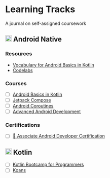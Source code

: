 # Learning Tracks

A journal on self-assigned coursework

## <img src="https://www.freepngimg.com/download/android/58505-system-application-operating-logo-android-software.png" width="20" height="20"> Android Native

### Resources

-  [Vocabulary for Android Basics in Kotlin](https://developer.android.com/courses/android-basics-kotlin/android-basics-kotlin-vocab)
-  [Codelabs](https://codelabs.developers.google.com/?cat=android)

### Courses

- [ ] [Android Basics in Kotlin](courses/android-native--google--android-basics-in-kotlin.md)
- [ ] [Jetpack Compose](courses/android-native--google--jetpack-compose.md)
- [ ] [Android Coroutines](courses/android-native--android-native--google--android-coroutines.md)
- [ ] [Advanced Android Development](courses/android-native--google--advanced-android-development.md)

### Certifications

- [ ] [🏅 Associate Android Developer Certification](https://developers.google.com/certification/associate-android-developer)

## <img src="https://kotlinlang.org/assets/images/apple-touch-icon.png?v2" width="20" height="20"> Kotlin

- [ ] [Kotlin Bootcamp for Programmers](courses/kotlin--google--kotlin-bootcamp-for-programmers.md)
- [ ] [Koans](courses/kotlin--kotlin-docs--koans.md)
